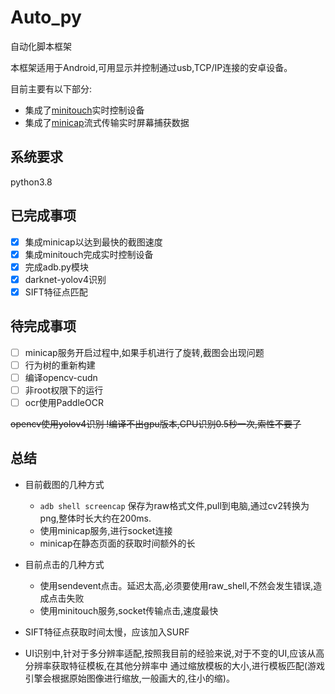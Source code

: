 # Auto_py
自动化脚本框架

本框架适用于Android,可用显示并控制通过usb,TCP/IP连接的安卓设备。

目前主要有以下部分:

* 集成了[minitouch](https://github.com/DeviceFarmer/minitouch)实时控制设备
* 集成了[minicap](https://github.com/DeviceFarmer/minicap)流式传输实时屏幕捕获数据


## 系统要求
python3.8


## 已完成事项
- [x] 集成minicap以达到最快的截图速度
- [x] 集成minitouch完成实时控制设备
- [x] 完成adb.py模块
- [x] darknet-yolov4识别
- [x] SIFT特征点匹配

## 待完成事项
- [ ]  minicap服务开启过程中,如果手机进行了旋转,截图会出现问题
- [ ]  行为树的重新构建
- [ ]  编译opencv-cudn
- [ ]  非root权限下的运行
- [ ]  ocr使用PaddleOCR
  
~~opencv使用yolov4识别 !编译不出gpu版本,CPU识别0.5秒一次,索性不要了~~
  
## 总结
- 目前截图的几种方式
  - `adb shell screencap` 保存为raw格式文件,pull到电脑,通过cv2转换为png,整体时长大约在200ms.
  - 使用minicap服务,进行socket连接
  - minicap在静态页面的获取时间额外的长

- 目前点击的几种方式
  - 使用sendevent点击。延迟太高,必须要使用raw_shell,不然会发生错误,造成点击失败
  - 使用minitouch服务,socket传输点击,速度最快
  
- SIFT特征点获取时间太慢，应该加入SURF
- UI识别中,针对于多分辨率适配,按照我目前的经验来说,对于不变的UI,应该从高分辨率获取特征模板,在其他分辨率中
  通过缩放模板的大小,进行模板匹配(游戏引擎会根据原始图像进行缩放,一般画大的,往小的缩)。